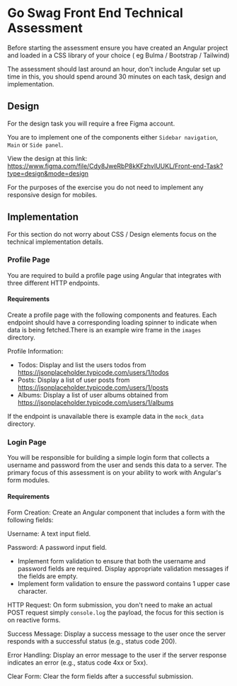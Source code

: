 # Go Swag Front End Technical Assessment

Before starting the assessment ensure you have created an Angular project and loaded in a CSS library of your choice ( eg Bulma / Bootstrap / Tailwind)

The assessment should last around an hour, don't include Angular set up time in this, you should spend around 30 minutes
on each task, design and implementation.

## Design

For the design task you will require a free Figma account.

You are to implement one of the components either `Sidebar navigation`, `Main` or `Side panel`.

View the design at this link: https://www.figma.com/file/Cdy8JweRbP8kKFzhvIUUKL/Front-end-Task?type=design&mode=design

For the purposes of the exercise you do not need to implement any responsive design for mobiles.

## Implementation

For this section do not worry about CSS / Design elements focus on the technical implementation details.

### Profile Page

You are required to build a profile page using Angular that integrates with three different HTTP endpoints.

#### Requirements

Create a profile page with the following components and features. Each endpoint should have a corresponding loading
spinner to indicate when data is being fetched.There is an example wire frame in the `images` directory.

Profile Information:

- Todos: Display and list the users todos from https://jsonplaceholder.typicode.com/users/1/todos
- Posts: Display a list of user posts from https://jsonplaceholder.typicode.com/users/1/posts
- Albums: Display a list of user albums obtained from https://jsonplaceholder.typicode.com/users/1/albums

If the endpoint is unavailable there is example data in the `mock_data` directory.

### Login Page

You will be responsible for building a simple login form that collects a username and password from the user and sends
this data to a server. The primary focus of this assessment is on your ability to work with Angular's form modules.

#### Requirements

Form Creation: Create an Angular component that includes a form with the following fields:

Username: A text input field.

Password: A password input field.

- Implement form validation to ensure that both the username and password fields are required. Display
  appropriate validation messages if the fields are empty.
- Implement form validation to ensure the password contains 1 upper case character.

HTTP Request: On form submission, you don't need to make an actual POST request simply `console.log` the payload, the
focus for this section is on reactive forms.

Success Message: Display a success message to the user once the server responds with a successful status (e.g., status
code 200).

Error Handling: Display an error message to the user if the server response indicates an error (e.g., status code 4xx or
5xx).

Clear Form: Clear the form fields after a successful submission.
